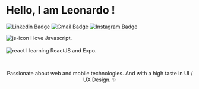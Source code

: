 # Hello, I am Leonardo !
[![Linkedin Badge](https://img.shields.io/badge/-LinkedIn-blue?style=flat&logo=Linkedin&logoColor=white&link=https://www.linkedin.com/in/leonardo-santos-flores/)](https://www.linkedin.com/in/leonardo-santos-flores/)
[![Gmail Badge](https://img.shields.io/badge/-Gmail-c14438?style=flat&logo=Gmail&logoColor=white&link=mailto:contatoleonardoflores@gmail.com)](mailto:contatoleonardoflores@gmail.com)
[![Instagram Badge](https://img.shields.io/badge/-Instagram-C13584?style=flat&labelColor=C13584&logo=instagram&logoColor=white&link=https://www.instagram.com/mecnosh/)](https://www.instagram.com/mecnosh/)


![js-icon](https://user-images.githubusercontent.com/50807768/87238504-7a931300-c3d9-11ea-883f-b9dd223e1e5f.png) I love Javascript.<br><br>
![react](https://user-images.githubusercontent.com/54339869/87896817-c5d3a400-ca1f-11ea-8270-de84c370c474.png) I learning ReactJS and Expo.

<br>
<p align="center"> Passionate about web and mobile technologies. And with a high taste in UI / UX Design. ✨</p>



